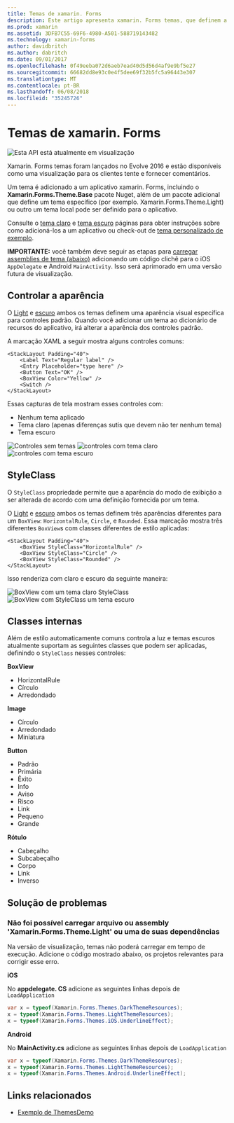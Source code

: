 ```yaml
---
title: Temas de xamarin. Forms
description: Este artigo apresenta xamarin. Forms temas, que definem a aparência visual específica para modos de exibição padrão.
ms.prod: xamarin
ms.assetid: 3DFB7C55-69F6-4980-A501-588719143482
ms.technology: xamarin-forms
author: davidbritch
ms.author: dabritch
ms.date: 09/01/2017
ms.openlocfilehash: 0f49eeba072d6aeb7ead40d5d56d4af9e9bf5e27
ms.sourcegitcommit: 66682dd8e93c0e4f5dee69f32b5fc5a96443e307
ms.translationtype: MT
ms.contentlocale: pt-BR
ms.lasthandoff: 06/08/2018
ms.locfileid: "35245726"
---
```

# <a name="xamarinforms-themes"></a>Temas de xamarin. Forms

![](~/media/shared/preview.png "Esta API está atualmente em visualização")

Xamarin. Forms temas foram lançados no Evolve 2016 e estão disponíveis como uma visualização para os clientes tente e fornecer comentários.

Um tema é adicionado a um aplicativo xamarin. Forms, incluindo o **Xamarin.Forms.Theme.Base** pacote Nuget, além de um pacote adicional que define um tema específico (por exemplo. Xamarin.Forms.Theme.Light) ou outro um tema local pode ser definido para o aplicativo.

Consulte o [tema claro](light.md) e [tema escuro](dark.md) páginas para obter instruções sobre como adicioná-los a um aplicativo ou check-out de [tema personalizado de exemplo](custom.md).

**IMPORTANTE:** você também deve seguir as etapas para [carregar assemblies de tema (abaixo)](#loadtheme) adicionando um código clichê para o iOS `AppDelegate` e Android `MainActivity`. Isso será aprimorado em uma versão futura de visualização.


## <a name="control-appearance"></a>Controlar a aparência

O [Light](light.md) e [escuro](dark.md) ambos os temas definem uma aparência visual específica para controles padrão. Quando você adicionar um tema ao dicionário de recursos do aplicativo, irá alterar a aparência dos controles padrão.

A marcação XAML a seguir mostra alguns controles comuns:

```xaml
<StackLayout Padding="40">
    <Label Text="Regular label" />
    <Entry Placeholder="type here" />
    <Button Text="OK" />
    <BoxView Color="Yellow" />
    <Switch />
</StackLayout>
```

Essas capturas de tela mostram esses controles com:

* Nenhum tema aplicado
* Tema claro (apenas diferenças sutis que devem não ter nenhum tema)
* Tema escuro

![](images/standard-none-sml.png "Controles sem temas") ![](images/standard-light-sml.png "controles com tema claro") ![](images/standard-dark-sml.png "controles com tema escuro")

<a name="styleclass" />

## <a name="styleclass"></a>StyleClass

O `StyleClass` propriedade permite que a aparência do modo de exibição a ser alterada de acordo com uma definição fornecida por um tema.

O [Light](light.md) e [escuro](dark.md) ambos os temas definem três aparências diferentes para um `BoxView`: `HorizontalRule`, `Circle`, e `Rounded`. Essa marcação mostra três diferentes `BoxView`s com classes diferentes de estilo aplicadas:

```xaml
<StackLayout Padding="40">
    <BoxView StyleClass="HorizontalRule" />
    <BoxView StyleClass="Circle" />
    <BoxView StyleClass="Rounded" />
</StackLayout>
```

Isso renderiza com claro e escuro da seguinte maneira:

![](images/boxview-light-sml.png "BoxView com um tema claro StyleClass") ![](images/boxview-dark-sml.png "BoxView com StyleClass um tema escuro")

<a name="builtin" />

## <a name="built-in-classes"></a>Classes internas

Além de estilo automaticamente comuns controla a luz e temas escuros atualmente suportam as seguintes classes que podem ser aplicadas, definindo o `StyleClass` nesses controles:

**BoxView**

* HorizontalRule
* Círculo
* Arredondado

**Image**

* Círculo
* Arredondado
* Miniatura

**Button**

* Padrão
* Primária
* Êxito
* Info
* Aviso
* Risco
* Link
* Pequeno
* Grande

**Rótulo**

* Cabeçalho
* Subcabeçalho
* Corpo
* Link
* Inverso


## <a name="troubleshooting"></a>Solução de problemas

<a name="loadtheme" />

### <a name="could-not-load-file-or-assembly-xamarinformsthemelight-or-one-of-its-dependencies"></a>Não foi possível carregar arquivo ou assembly 'Xamarin.Forms.Theme.Light' ou uma de suas dependências

Na versão de visualização, temas não poderá carregar em tempo de execução. Adicione o código mostrado abaixo, os projetos relevantes para corrigir esse erro.

**iOS**

No **appdelegate. CS** adicione as seguintes linhas depois de `LoadApplication`

```csharp
var x = typeof(Xamarin.Forms.Themes.DarkThemeResources);
x = typeof(Xamarin.Forms.Themes.LightThemeResources);
x = typeof(Xamarin.Forms.Themes.iOS.UnderlineEffect);
```

**Android**

No **MainActivity.cs** adicione as seguintes linhas depois de `LoadApplication`

```csharp
var x = typeof(Xamarin.Forms.Themes.DarkThemeResources);
x = typeof(Xamarin.Forms.Themes.LightThemeResources);
x = typeof(Xamarin.Forms.Themes.Android.UnderlineEffect);
```


## <a name="related-links"></a>Links relacionados

- [Exemplo de ThemesDemo](https://github.com/xamarin/xamarin-forms-samples/tree/master/Themes/ThemesDemo)

